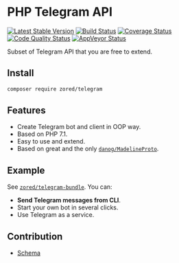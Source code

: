 # PHP Telegram API

[![Latest Stable Version](https://poser.pugx.org/zored/telegram/version.png)](https://packagist.org/packages/zored/telegram)
[![Build Status](https://travis-ci.org/zored/telegram.svg?branch=master)](https://travis-ci.org/zored/telegram)
[![Coverage Status](https://coveralls.io/repos/github/zored/telegram/badge.svg?branch=master)](https://coveralls.io/github/zored/telegram?branch=master)
[![Code Quality Status](https://scrutinizer-ci.com/g/zored/telegram/badges/quality-score.png?b=master)](https://scrutinizer-ci.com/g/zored/telegram/?branch=master)
[![AppVeyor Status](https://ci.appveyor.com/api/projects/status/ewh9cu52r2e5sukd?svg=true
)](https://ci.appveyor.com/project/zored/telegram)

Subset of Telegram API that you are free to extend.

## Install
```bash
composer require zored/telegram
```

## Features
- Create Telegram bot and client in OOP way.
- Based on PHP 7.1.
- Easy to use and extend.
- Based on great and the only [`danog/MadelineProto`](https://github.com/danog/MadelineProto).

## Example
See [`zored/telegram-bundle`](https://github.com/zored/telegram-bundle). You can:
- **Send Telegram messages from CLI**.
- Start your own bot in several clicks.
- Use Telegram as a service.

## Contribution
- [Schema](./src/Implementation/Schema/README.md)
